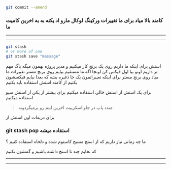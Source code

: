 ```bash 
git commit --amend
```

### کامند بالا میاد برای ما تغییرات ورکینگ لوکال مارو اد یکنه به به اخرین کامیت ما 

----
----

```bash
git stash
# or more of one
git stash save "massage"
```

استش برای اینکه ما داریم روی یک برنچ کار میکنیم و مدیر پروژه بهمون میگه باگ مهم تر داریم اونو بیا اول فیکس کن اونجا اگه ما مستقیم بیایم روی برنچ مستر تغییرات ما میاد روی برنچ مستر برای اینکه تغییراتمون یک جا ذغیره بشه که بعدا بیایم فیکسشون بکنیم از کامند استش استفاده باید بکنیم

برای یک استش از استش خالی استفاده میکنیم برای بیشتر از یکی از استش سیو استفاده میکنیم

> متدد پاپ در جاوااسکریپت اخرین ایتم رو برمیگردونه

برای دریفات اون استش از 

### git stash pop استفاده میشه

ما چه زمانی نیاز داریم که از استچ مسیج کاستوم شده و دلخاه استفاده کنیم ؟ 

که بخایم چند تا استچ داشته باشیم و گمشون نکنیم

----
---
